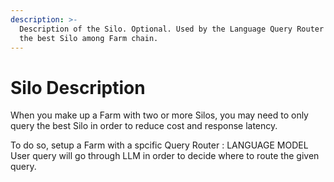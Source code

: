```yaml
---
description: >-
  Description of the Silo. Optional. Used by the Language Query Router to choose
  the best Silo among Farm chain.
---
```


# Silo Description

When you make up a Farm with two or more Silos, you may need to only query the best Silo in order to reduce cost and response latency.

To do so, setup a Farm with a spcific Query Router : LANGUAGE MODEL\
User query will go through LLM in order to decide where to route the given query.

